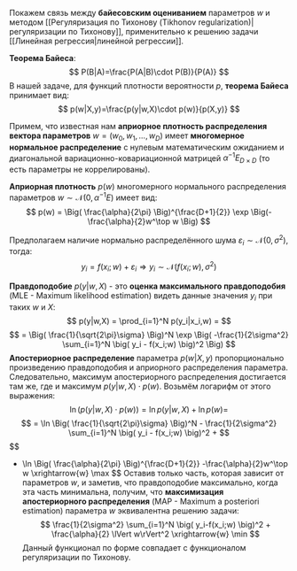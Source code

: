 Покажем связь между **байесовским оцениванием** параметров $w$ и методом [[Регуляризация по Тихонову (Tikhonov regularization)|регуляризации по Тихонову]], применительно к решению задачи [[Линейная регрессия|линейной регрессии]].

**Теорема Байеса**:
$$
P(B|A)=\frac{P(A|B)\cdot P(B)}{P(A)}
$$
В нашей задаче, для функций плотности вероятности $p$, **теорема Байеса** принимает вид:
$$
p(w|X,y)=\frac{p(y|w,X)\cdot p(w)}{p(X,y)}
$$

Примем, что известная нам **априорное плотность распределения вектора параметров** $w=(w_0,w_1,...,w_D)$ имеет **многомерное нормальное распределение** с нулевым математическим ожиданием и диагональной вариационно-ковариационной матрицей $\alpha^{-1}E_{D\times D}$ (то есть параметры не коррелированы). 

**Априорная плотность** $p(w)$ многомерного нормального распределения параметров $w \sim \mathcal{N}(0,\alpha^{-1}E)$ имеет вид:
$$
p(w) = \Big( \frac{\alpha}{2\pi} \Big)^{\frac{D+1}{2}} \exp \Big(-\frac{\alpha}{2}w^\top w \Big)
$$

Предполагаем наличие нормально распределённого шума $\varepsilon_i \sim \mathcal{N}(0,\sigma^2)$, тогда:
$$
y_i=f(x_i;w)+\varepsilon_i \Rightarrow y_i \sim \mathcal{N}(f(x_i;w),\sigma^2)
$$

**Правдоподобие** $p(y|w,X)$ - это **оценка максимального правдоподобия** (MLE - Maximum likelihood estimation) видеть данные значения $y_i$ при таких $w$ и $X$:
$$
p(y|w,X) = \prod_{i=1}^N p(y_i|x_i,w) =
$$
$$
= \Big( \frac{1}{\sqrt{2\pi}\sigma} \Big)^N \exp \Big( -\frac{1}{2\sigma^2} \sum_{i=1}^N \big( y_i - f(x_i;w) \big)^2 \Big)
$$
**Апостериорное распределение** параметра $p(w|X,y)$ пропорционально произведению правдоподобия и априорного распределения параметра. Следовательно, максимум апостериорного распределения достигается там же, где и максимум $p(y|w,X)\cdot p(w)$. Возьмём логарифм от этого выражения:
$$
\ln \Big( p(y|w,X)\cdot p(w) \Big) = \ln p(y|w,X) + \ln p(w) =
$$
$$
= \ln \Big( \frac{1}{\sqrt{2\pi}\sigma} \Big)^N - \frac{1}{2\sigma^2} \sum_{i=1}^N \big( y_i - f(x_i;w) \big)^2 +
$$
$$
+ \ln \Big( \frac{\alpha}{2\pi} \Big)^{\frac{D+1}{2}} -\frac{\alpha}{2}w^\top w \xrightarrow{w} \max
$$
Оставив только часть, которая зависит от параметров $w$, и заметив, что правдоподобие максимально, когда эта часть минимальна, получим, что **максимизация апостериорного распределения** (MAP - Maximum a posteriori estimation) параметра $w$ эквивалентна решению задачи:
$$
\frac{1}{2\sigma^2} \sum_{i=1}^N \big( y_i-f(x_i;w) \big)^2 + \frac{\alpha}{2} \lVert w\rVert^2 \xrightarrow{w} \min
$$
Данный функционал по форме совпадает с функционалом регуляризации по Тихонову.